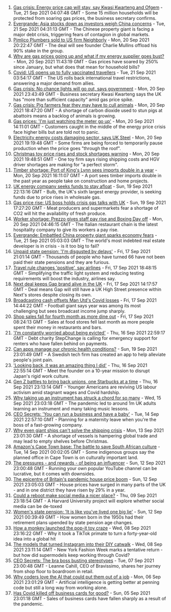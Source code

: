 1. [Gas crisis: Energy price cap will stay, say Kwasi Kwarteng and Ofgem](https://www.bbc.co.uk/news/business-58634106?at_medium=RSS&at_campaign=KARANGA) - Tue, 21 Sep 2021 04:07:48 GMT - Some 15 million households will be protected from soaring gas prices, the business secretary confirms.
2. [Evergrande: Asia stocks down as investors weigh China concerns](https://www.bbc.co.uk/news/business-58632681?at_medium=RSS&at_campaign=KARANGA) - Tue, 21 Sep 2021 04:31:13 GMT - The Chinese property giant is facing a major debt crisis, triggering fears of contagion in global markets.
3. [Pimlico Plumbers sold to US firm Neighborly](https://www.bbc.co.uk/news/business-58632984?at_medium=RSS&at_campaign=KARANGA) - Mon, 20 Sep 2021 20:22:47 GMT - The deal will see founder Charlie Mullins offload his 90% stake in the group.
4. [Why are gas prices going up and what if my energy supplier goes bust?](https://www.bbc.co.uk/news/business-58090533?at_medium=RSS&at_campaign=KARANGA) - Mon, 20 Sep 2021 11:43:19 GMT - Gas prices have soared by 250% since January, but what does that mean for household bills?
5. [Covid: US opens up to fully vaccinated travellers](https://www.bbc.co.uk/news/world-us-canada-58628491?at_medium=RSS&at_campaign=KARANGA) - Tue, 21 Sep 2021 03:54:17 GMT - The US rolls back international travel restrictions, answering a major demand from allies.
6. [Gas crisis: No chance lights will go out, says government](https://www.bbc.co.uk/news/business-58620167?at_medium=RSS&at_campaign=KARANGA) - Mon, 20 Sep 2021 23:43:49 GMT - Business secretary Kwasi Kwarteng says the UK has "more than sufficient capacity" amid gas price spike.
7. [Gas crisis: Pig farmers fear they may have to cull animals](https://www.bbc.co.uk/news/business-58627325?at_medium=RSS&at_campaign=KARANGA) - Mon, 20 Sep 2021 18:47:20 GMT - A shortage of carbon dioxide used to stun pigs at abattoirs means a backlog of animals is growing.
8. [Gas prices: 'I'm just watching the meter go up'](https://www.bbc.co.uk/news/business-58626018?at_medium=RSS&at_campaign=KARANGA) - Mon, 20 Sep 2021 14:11:01 GMT - Customers caught in the middle of the energy price crisis face higher bills but are told not to panic.
9. [Electricity energy costs damaging sector, says UK Steel](https://www.bbc.co.uk/news/uk-wales-58628721?at_medium=RSS&at_campaign=KARANGA) - Mon, 20 Sep 2021 19:19:48 GMT - Some firms are being forced to temporarily pause production when the price goes "through the roof".
10. [Christmas toy price rises and stock shortages warning](https://www.bbc.co.uk/news/uk-england-shropshire-58629620?at_medium=RSS&at_campaign=KARANGA) - Mon, 20 Sep 2021 19:48:51 GMT - One toy firm says rising shipping costs and HGV driver shortages are making for "a perfect storm".
11. [Timber shortage: Port of King's Lynn sees imports double in a year](https://www.bbc.co.uk/news/uk-england-norfolk-58599958?at_medium=RSS&at_campaign=KARANGA) - Mon, 20 Sep 2021 16:11:07 GMT - A port sees timber imports double in the past year as people take on construction and home projects.
12. [UK energy company seeks funds to stay afloat](https://www.bbc.co.uk/news/business-58619418?at_medium=RSS&at_campaign=KARANGA) - Sun, 19 Sep 2021 22:13:16 GMT - Bulb, the UK's sixth largest energy provider, is seeking funds due to price rises in wholesale gas.
13. [Gas price rise: US boss holds crisis gas talks with UK](https://www.bbc.co.uk/news/business-58615784?at_medium=RSS&at_campaign=KARANGA) - Sun, 19 Sep 2021 17:27:20 GMT - Meat producers and supermarkets fear a shortage of CO2 will hit the availability of fresh produce.
14. [Worker shortage: Prezzo gives staff pay rise and Boxing Day off](https://www.bbc.co.uk/news/business-58620265?at_medium=RSS&at_campaign=KARANGA) - Mon, 20 Sep 2021 04:46:15 GMT - The Italian restaurant chain is the latest hospitality company to give its workers a pay rise.
15. [Evergrande: Embattled China property giant sparks economy fears](https://www.bbc.co.uk/news/business-58579833?at_medium=RSS&at_campaign=KARANGA) - Tue, 21 Sep 2021 05:03:03 GMT - The world's most indebted real estate developer is in crisis - is it too big to fail?
16. [Unpaid state pension: 'I'm disgusted by delays'](https://www.bbc.co.uk/news/business-58598046?at_medium=RSS&at_campaign=KARANGA) - Fri, 17 Sep 2021 21:01:14 GMT - Thousands of people who have turned 66 have not been paid their state pensions and they are furious.
17. [Travel rule changes 'positive', say airlines](https://www.bbc.co.uk/news/business-58600588?at_medium=RSS&at_campaign=KARANGA) - Fri, 17 Sep 2021 18:48:15 GMT - Simplifying the traffic light system and reducing testing requirements will boost the industry, airlines say.
18. [Next deal keeps Gap brand alive in the UK](https://www.bbc.co.uk/news/business-58596532?at_medium=RSS&at_campaign=KARANGA) - Fri, 17 Sep 2021 14:17:57 GMT - Deal means Gap will still have a UK High Street presence within Next's stores despite closing its own.
19. [Broadcasting cash offsets Man Utd's Covid losses](https://www.bbc.co.uk/news/business-58593589?at_medium=RSS&at_campaign=KARANGA) - Fri, 17 Sep 2021 14:44:22 GMT - Football giant says year was among its most challenging but sees broadcast income jump sharply.
20. [Shop sales fall for fourth month as more dine out](https://www.bbc.co.uk/news/business-58593582?at_medium=RSS&at_campaign=KARANGA) - Fri, 17 Sep 2021 08:24:13 GMT - Sales at food stores fell last month as more people spent their money in restaurants and bars.
21. ['I’m constantly worried about being evicted'](https://www.bbc.co.uk/news/business-58589759?at_medium=RSS&at_campaign=KARANGA) - Thu, 16 Sep 2021 22:59:17 GMT - Debt charity StepChange is calling for emergency support for renters who have fallen behind on payments.
22. [Can apps manage our chronic health conditions?](https://www.bbc.co.uk/news/business-58556777?at_medium=RSS&at_campaign=KARANGA) - Sun, 19 Sep 2021 23:01:49 GMT - A Swedish tech firm has created an app to help alleviate people's joint pain.
23. ['Looking back, it was an amazing thing I did'](https://www.bbc.co.uk/news/business-58575530?at_medium=RSS&at_campaign=KARANGA) - Thu, 16 Sep 2021 22:55:14 GMT - Meet the founder on a 10-year mission to disrupt Japan's rigid work culture.
24. [Gen Z battles to bring back unions, one Starbucks at a time](https://www.bbc.co.uk/news/business-58540250?at_medium=RSS&at_campaign=KARANGA) - Thu, 16 Sep 2021 23:13:14 GMT - Younger Americans are reviving US labour activism amid stagnant wages and Covid hardship.
25. [Why taking up an instrument has struck a chord for so many](https://www.bbc.co.uk/news/business-58556770?at_medium=RSS&at_campaign=KARANGA) - Wed, 15 Sep 2021 23:03:18 GMT - The pandemic led to around 1m UK adults learning an instrument and many taking music lessons.
26. [CEO Secrets: 'You can run a business and have a baby'](https://www.bbc.co.uk/news/business-58548789?at_medium=RSS&at_campaign=KARANGA) - Tue, 14 Sep 2021 22:57:10 GMT - Planning for a maternity leave when you're the boss of a fast-growing company.
27. [Why even giant ships can't solve the shipping crisis](https://www.bbc.co.uk/news/business-58479148?at_medium=RSS&at_campaign=KARANGA) - Mon, 13 Sep 2021 23:01:30 GMT - A shortage of vessels is hampering global trade and may lead to empty shelves before Christmas.
28. [Amazon's Cape Town base: The battle to save South African culture](https://www.bbc.co.uk/news/world-africa-58528348?at_medium=RSS&at_campaign=KARANGA) - Tue, 14 Sep 2021 00:02:05 GMT - Some indigenous groups say the planned office in Cape Town is on culturally important land.
29. [The pressures - and rewards - of being an influencer](https://www.bbc.co.uk/news/business-58487905?at_medium=RSS&at_campaign=KARANGA) - Sun, 12 Sep 2021 23:00:48 GMT - Running your own popular YouTube channel can be lucrative, but it comes with downsides.
30. [The epicentre of Britain's pandemic house price boom](https://www.bbc.co.uk/news/business-58502618?at_medium=RSS&at_campaign=KARANGA) - Sun, 12 Sep 2021 23:05:03 GMT - House prices have surged in many parts of the UK - and in one district they have risen by 29% in a year.
31. [Could a reboot make social media a nicer place?](https://www.bbc.co.uk/news/business-58501172?at_medium=RSS&at_campaign=KARANGA) - Thu, 09 Sep 2021 23:18:54 GMT - A Harvard University project will explore whether social media can be de-toxed
32. [Women's state pension: 'It is like you've lived one big lie'](https://www.bbc.co.uk/news/uk-england-essex-58502789?at_medium=RSS&at_campaign=KARANGA) - Sun, 12 Sep 2021 00:39:49 GMT - How women born in the 1950s had their retirement plans upended by state pension age changes.
33. [How a monkey launched the pop-it toy craze](https://www.bbc.co.uk/news/business-58408570?at_medium=RSS&at_campaign=KARANGA) - Wed, 08 Sep 2021 23:16:22 GMT - Why it took a TikTok primate to turn a forty-year-old idea into a global hit
34. [The models that turned Instagram into their DIY catwalk](https://www.bbc.co.uk/news/business-58474185?at_medium=RSS&at_campaign=KARANGA) - Wed, 08 Sep 2021 23:11:14 GMT - New York Fashion Week marks a tentative return - but how did supermodels keep working through Covid?
35. [CEO Secrets: The bra boss busting stereotypes](https://www.bbc.co.uk/news/business-58423705?at_medium=RSS&at_campaign=KARANGA) - Tue, 07 Sep 2021 23:00:48 GMT - Leanne Cahill, CEO of Bravissimo, shares her journey from shop floor to boardroom in retail.
36. [Why coders love the AI that could put them out of a job](https://www.bbc.co.uk/news/business-57914432?at_medium=RSS&at_campaign=KARANGA) - Mon, 06 Sep 2021 23:01:29 GMT - Artificial intelligence is getting better at penning code but still a long way from working alone.
37. [Has Covid killed off business cards for good?](https://www.bbc.co.uk/news/business-58419842?at_medium=RSS&at_campaign=KARANGA) - Sun, 05 Sep 2021 23:01:18 GMT - Sales of business cards have fallen sharply as a result of the pandemic.
